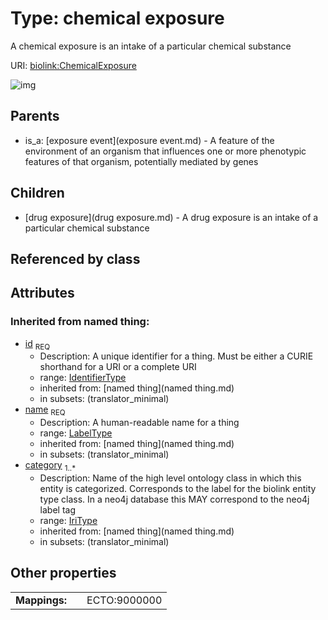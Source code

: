 
# Type: chemical exposure


A chemical exposure is an intake of a particular chemical substance

URI: [biolink:ChemicalExposure](https://w3id.org/biolink/vocab/ChemicalExposure)


![img](http://yuml.me/diagram/nofunky;dir:TB/class/\[ChemicalExposure&#124;id(i):identifier_type;name(i):label_type;category(i):iri_type%20%2B]^-\[DrugExposure],%20\[ExposureEvent]^-\[ChemicalExposure])

## Parents

 *  is_a: [exposure event](exposure event.md) - A feature of the environment of an organism that influences one or more phenotypic features of that organism, potentially mediated by genes

## Children

 * [drug exposure](drug exposure.md) - A drug exposure is an intake of a particular chemical substance

## Referenced by class


## Attributes


### Inherited from named thing:

 * [id](id.md)  <sub>REQ</sub>
    * Description: A unique identifier for a thing. Must be either a CURIE shorthand for a URI or a complete URI
    * range: [IdentifierType](type/IdentifierType.md)
    * inherited from: [named thing](named thing.md)
    * in subsets: (translator_minimal)
 * [name](name.md)  <sub>REQ</sub>
    * Description: A human-readable name for a thing
    * range: [LabelType](type/LabelType.md)
    * inherited from: [named thing](named thing.md)
    * in subsets: (translator_minimal)
 * [category](category.md)  <sub>1..*</sub>
    * Description: Name of the high level ontology class in which this entity is categorized. Corresponds to the label for the biolink entity type class. In a neo4j database this MAY correspond to the neo4j label tag
    * range: [IriType](type/IriType.md)
    * inherited from: [named thing](named thing.md)
    * in subsets: (translator_minimal)

## Other properties

|  |  |  |
| --- | --- | --- |
| **Mappings:** | | ECTO:9000000 |

